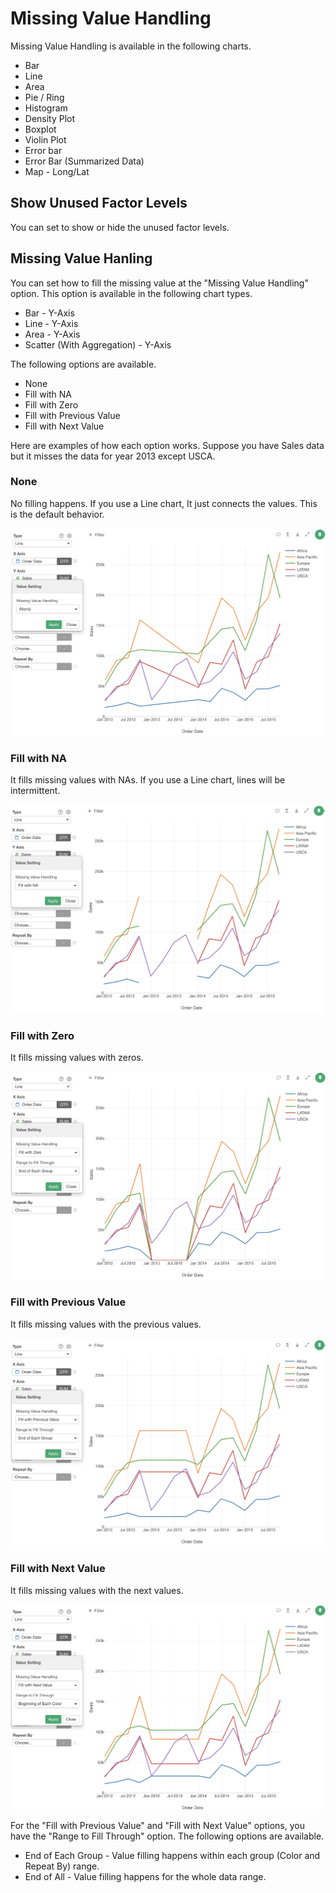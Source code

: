 # Missing Value Handling

Missing Value Handling is available in the following charts. 

* Bar
* Line
* Area
* Pie / Ring
* Histogram
* Density Plot
* Boxplot
* Violin Plot
* Error bar
* Error Bar (Summarized Data)
* Map - Long/Lat 


## Show Unused Factor Levels

You can set to show or hide the unused factor levels.

## Missing Value Hanling 


You can set how to fill the missing value at the "Missing Value Handling" option. This option is available in the following chart types.

* Bar - Y-Axis
* Line - Y-Axis
* Area - Y-Axis
* Scatter (With Aggregation) - Y-Axis


The following options are available. 

* None 
* Fill with NA 
* Fill with Zero
* Fill with Previous Value
* Fill with Next Value

Here are examples of how each option works. Suppose you have Sales data but it misses the data for year 2013 except USCA. 

### None 

No filling happens. If you use a Line chart, It just connects the values. This is the default behavior.

![](images/mvh1.png)

### Fill with NA 

It fills missing values with NAs. If you use a Line chart, lines will be intermittent.

![](images/mvh2.png)

### Fill with Zero

It fills missing values with zeros.

![](images/mvh3.png)


### Fill with Previous Value

It fills missing values with the previous values.

![](images/mvh4.png)

### Fill with Next Value


It fills missing values with the next values.

![](images/mvh5.png)



For the "Fill with Previous Value" and "Fill with Next Value" options, you have the "Range to Fill Through" option. The following options are available.

* End of Each Group - Value filling happens within each group (Color and Repeat By) range. 
* End of All - Value filling happens for the whole data range. 
